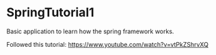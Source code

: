 # SpringTutorial1
Basic application to learn how the spring framework works.

Followed this tutorial: https://www.youtube.com/watch?v=vtPkZShrvXQ
